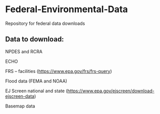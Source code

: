 # Federal-Environmental-Data
Repository for federal data downloads

## Data to download: 
NPDES and RCRA 

ECHO 

FRS – facilities  (https://www.epa.gov/frs/frs-query)

Flood data (FEMA and NOAA) 

EJ Screen national and state (https://www.epa.gov/ejscreen/download-ejscreen-data) 

Basemap data 
